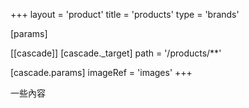 +++
layout = 'product'
title = 'products'
type = 'brands'

[params]

[[cascade]]
  [cascade._target]
    path = '/products/**'

  [cascade.params]
    imageRef = 'images'
+++

一些內容
